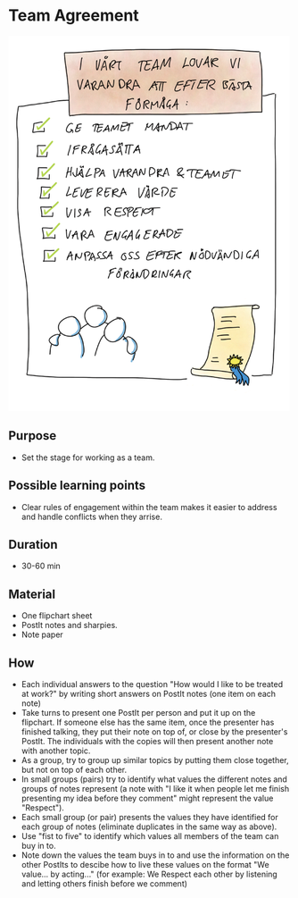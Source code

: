 # Team Agreement
<img src="images/TeamAgreement.png" >

## Purpose
-  Set the stage for working as a team.

## Possible learning points
-  Clear rules of engagement within the team makes it easier to address and handle conflicts when they arrise.

## Duration
-  30-60 min

## Material
-  One flipchart sheet
-  PostIt notes and sharpies.
-  Note paper

## How
-  Each individual answers to the question "How would I like to be treated at work?" by writing short answers on PostIt notes (one item on each note)
-  Take turns to present one PostIt per person and put it up on the flipchart. If someone else has the same item, once the presenter has finished talking, they put their note on top of, or close by the presenter's PostIt. The individuals with the copies will then present another note with another topic.
-  As a group, try to group up similar topics by putting them close together, but not on top of each other.
-  In small groups (pairs) try to identify what values the different notes and groups of notes represent (a note with "I like it when people let me finish presenting my idea before they comment" might represent the value "Respect").
-  Each small group (or pair) presents the values they have identified for each group of notes (eliminate duplicates in the same way as above).
-  Use "fist to five" to identify which values all members of the team can buy in to.
-  Note down the values the team buys in to and use the information on the other PostIts to descibe how to live these values on the format "We value... by acting..." (for example: We Respect each other by listening and letting others finish before we comment)
